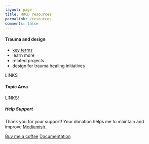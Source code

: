 ```yaml
---
layout: page
title: HRCD resources
permalink: /resources
comments: false
---
```


<div class="row justify-content-between">
<div class="col-md-8 pr-5">

#### Trauma and design
- [key terms](trauma-design.md)
- learn more
- related projects
- design for trauma healing initiatives

<p>LINKS</p>

<h4>Topic Area</h4>

<p>LINKS!</p>

</div>

<div class="col-md-4">

<div class="sticky-top sticky-top-80">
<h5>Help Support</h5>

<p>Thank you for your support! Your donation helps me to maintain and improve <a target="_blank" href="https://github.com/wowthemesnet/mediumish-theme-jekyll">Mediumish <i class="fab fa-github"></i></a>.</p>

<a target="_blank" href="https://www.wowthemes.net/donate/" class="btn btn-danger">Buy me a coffee</a> <a target="_blank" href="https://bootstrapstarter.com/bootstrap-templates/template-mediumish-bootstrap-jekyll/" class="btn btn-warning">Documentation</a>

</div>
</div>
</div>

